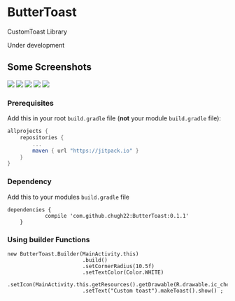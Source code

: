 # ButterToast
 CustomToast Library

 Under development 

## Some Screenshots
<img src = "https://github.com/chugh22/ButterToast/blob/master/screenshots/error.png">
<img src = "https://github.com/chugh22/ButterToast/blob/master/screenshots/warning.png">
<img src = "https://github.com/chugh22/ButterToast/blob/master/screenshots/info.png">
<img src = "https://github.com/chugh22/ButterToast/blob/master/screenshots/success.png">
<img src = "https://github.com/chugh22/ButterToast/blob/master/screenshots/custom1.png">


### Prerequisites
Add this in your root `build.gradle` file (**not** your module `build.gradle` file):
```gradle
allprojects {
	repositories {
		...
		maven { url "https://jitpack.io" }
	}
}
```

### Dependency

Add this to your modules `build.gradle` file

```
dependencies {
	        compile 'com.github.chugh22:ButterToast:0.1.1'
	}

```

### Using builder Functions

```
new ButterToast.Builder(MainActivity.this)
                        .build()
                        .setCornerRadius(10.5f)
                        .setTextColor(Color.WHITE)
                        .setIcon(MainActivity.this.getResources().getDrawable(R.drawable.ic_check_white_36dp))
                        .setText("Custom toast").makeToast().show() ;
```